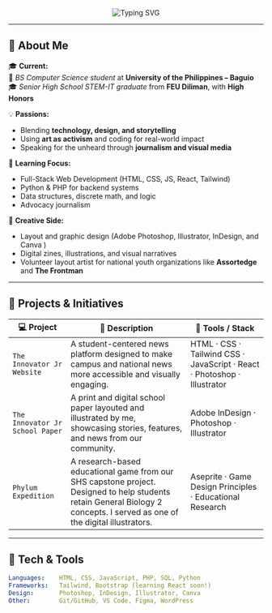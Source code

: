 <!-- HEADER -->
<div align="center">
  <img src="https://readme-typing-svg.demolab.com?font=Fira+Code&pause=1000&color=22D3EE&center=true&vCenter=true&width=435&lines=Hi%2C+I'm+Pj+%F0%9F%91%8B;Creative+Dev+%7C+Activist+%7C+Artist;Code+%2B+Design+%3D+Empowerment;STEM-IT+Grad+%7C+CS+Student+@+UP+Baguio" alt="Typing SVG" />
</div>

---

## 🌱 About Me

🎓 **Current:**  
📍 *BS Computer Science student* at **University of the Philippines – Baguio**  
🎓 *Senior High School STEM-IT graduate* from **FEU Diliman**, with **High Honors**

💡 **Passions:**  
- Blending **technology, design, and storytelling**
- Using **art as activism** and coding for real-world impact
- Speaking for the unheard through **journalism and visual media**

🧠 **Learning Focus:**  
- Full-Stack Web Development (HTML, CSS, JS, React, Tailwind)
- Python & PHP for backend systems
- Data structures, discrete math, and logic
- Advocacy journalism

🎨 **Creative Side:**  
- Layout and graphic design (Adobe Photoshop, Illustrator, InDesign, and Canva )
- Digital zines, illustrations, and visual narratives
- Volunteer layout artist for national youth organizations like **Assortedge** and **The Frontman**

---

## 🚀 Projects & Initiatives

| 💻 Project | 🌱 Description | 🔧 Tools / Stack |
|-----------|----------------|------------------|
| `The Innovator Jr Website` | A student-centered news platform designed to make campus and national news more accessible and visually engaging. | HTML · CSS · Tailwind CSS · JavaScript · React · Photoshop · Illustrator |
| `The Innovator Jr School Paper` | A print and digital school paper layouted and illustrated by me, showcasing stories, features, and news from our community. | Adobe InDesign · Photoshop · Illustrator |
| `Phylum Expedition` | A research-based educational game from our SHS capstone project. Designed to help students retain General Biology 2 concepts. I served as one of the digital illustrators. | Aseprite · Game Design Principles · Educational Research |

---

## 🧰 Tech & Tools

```yaml
Languages:    HTML, CSS, JavaScript, PHP, SQL, Python
Frameworks:   Tailwind, Bootstrap (learning React soon!)
Design:       Photoshop, InDesign, Illustrator, Canva
Other:        Git/GitHub, VS Code, Figma, WordPress
